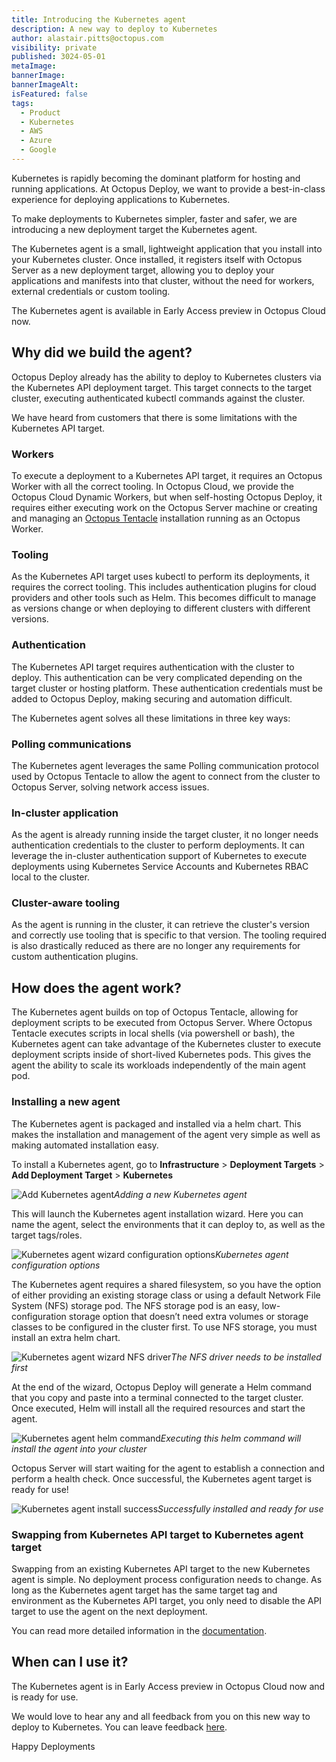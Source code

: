 ```yaml
---
title: Introducing the Kubernetes agent
description: A new way to deploy to Kubernetes
author: alastair.pitts@octopus.com
visibility: private
published: 3024-05-01
metaImage: 
bannerImage: 
bannerImageAlt: 
isFeatured: false
tags: 
  - Product
  - Kubernetes
  - AWS
  - Azure
  - Google
---
```

Kubernetes is rapidly becoming the dominant platform for hosting and running applications. At Octopus Deploy, we want to provide a best-in-class experience for deploying applications to Kubernetes.

To make deployments to Kubernetes simpler, faster and safer, we are introducing a new deployment target the Kubernetes agent.

The Kubernetes agent is a small, lightweight application that you install into your Kubernetes cluster. Once installed, it registers itself with Octopus Server as a new deployment target, allowing you to deploy your applications and manifests into that cluster, without the need for workers, external credentials or custom tooling.

The Kubernetes agent is available in Early Access preview in Octopus Cloud now.

## Why did we build the agent?

Octopus Deploy already has the ability to deploy to Kubernetes clusters via the Kubernetes API deployment target. This target connects to the target cluster, executing authenticated kubectl commands against the cluster.

We have heard from customers that there is some limitations with the Kubernetes API target. 

### Workers

To execute a deployment to a Kubernetes API target, it requires an Octopus Worker with all the correct tooling. 
In Octopus Cloud, we provide the Octopus Cloud Dynamic Workers, but when self-hosting Octopus Deploy, it requires either executing work on the Octopus Server machine or creating and managing an [Octopus Tentacle](https://octopus.com/docs/infrastructure/deployment-targets/tentacle) installation running as an Octopus Worker.

### Tooling

As the Kubernetes API target uses kubectl to perform its deployments, it requires the correct tooling. This includes authentication plugins for cloud providers and other tools such as Helm. This becomes difficult to manage as versions change or when deploying to different clusters with different versions.

### Authentication

The Kubernetes API target requires authentication with the cluster to deploy. This authentication can be very complicated depending on the target cluster or hosting platform. These authentication credentials must be added to Octopus Deploy, making securing and automation difficult.

The Kubernetes agent solves all these limitations in three key ways:

### Polling communications

The Kubernetes agent leverages the same Polling communication protocol used by Octopus Tentacle to allow the agent to connect from the cluster to Octopus Server, solving network access issues.

### In-cluster application

As the agent is already running inside the target cluster, it no longer needs authentication credentials to the cluster to perform deployments. It can leverage the in-cluster authentication support of Kubernetes to execute deployments using Kubernetes Service Accounts and Kubernetes RBAC local to the cluster.

### Cluster-aware tooling

As the agent is running in the cluster, it can retrieve the cluster's version and correctly use tooling that is specific to that version. The tooling required is also drastically reduced as there are no longer any requirements for custom authentication plugins.

## How does the agent work?

The Kubernetes agent builds on top of Octopus Tentacle, allowing for deployment scripts to be executed from Octopus Server. Where Octopus Tentacle executes scripts in local shells (via powershell or bash), the Kubernetes agent can take advantage of the Kubernetes cluster to execute deployment scripts inside of short-lived Kubernetes pods. This gives the agent the ability to scale its workloads independently of the main agent pod.

### Installing a new agent

The Kubernetes agent is packaged and installed via a helm chart. This makes the installation and management of the agent very simple as well as making automated installation easy.

To install a Kubernetes agent, go to **Infrastructure** > **Deployment Targets** > **Add Deployment Target** > **Kubernetes**

![Add Kubernetes agent](add-kubernetes-agent-card.png "width=500")*Adding a new Kubernetes agent*

This will launch the Kubernetes agent installation wizard. Here you can name the agent, select the environments that it can deploy to, as well as the target tags/roles.

![Kubernetes agent wizard configuration options](kubernetes-agent-wizard-config.png "width=500")*Kubernetes agent configuration options*

The Kubernetes agent requires a shared filesystem, so you have the option of either providing an existing storage class or using a default Network File System (NFS) storage pod. The NFS storage pod is an easy, low-configuration storage option that doesn’t need extra volumes or storage classes to be configured in the cluster first. To use NFS storage, you must install an extra helm chart.

![Kubernetes agent wizard NFS driver](kubernetes-agent-wizard-nfs.png "width=500")*The NFS driver needs to be installed first*

At the end of the wizard, Octopus Deploy will generate a Helm command that you copy and paste into a terminal connected to the target cluster. Once executed, Helm will install all the required resources and start the agent.

![Kubernetes agent helm command](kubernetes-agent-wizard-helm-command.png "width=500")*Executing this helm command will install the agent into your cluster*

Octopus Server will start waiting for the agent to establish a connection and perform a health check. Once successful, the Kubernetes agent target is ready for use!

![Kubernetes agent install success](kubernetes-agent-wizard-success.png "width=500")*Successfully installed and ready for use*

### Swapping from Kubernetes API target to Kubernetes agent target

Swapping from an existing Kubernetes API target to the new Kubernetes agent is simple. No deployment process configuration needs to change. As long as the Kubernetes agent target has the same target tag and environment as the Kubernetes API target, you only need to disable the API target to use the agent on the next deployment.

You can read more detailed information in the [documentation](https://octopus.com/docs/infrastructure/deployment-targets/kubernetes/kubernetes-agent).

## When can I use it?
The Kubernetes agent is in Early Access preview in Octopus Cloud now and is ready for use.

We would love to hear any and all feedback from you on this new way to deploy to Kubernetes. You can leave feedback [here](https://oc.to/f6Vp3d).

Happy Deployments



